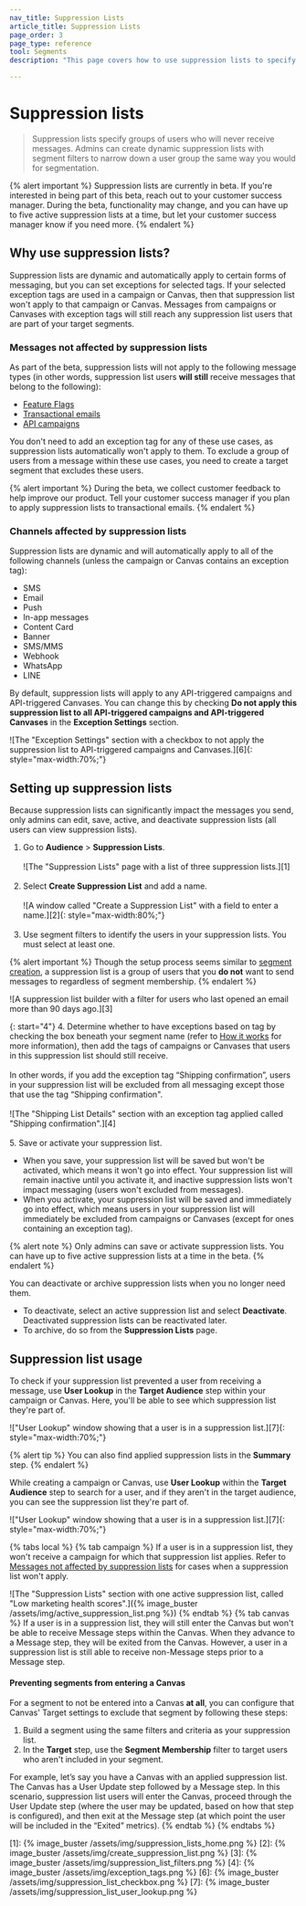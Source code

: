 ```yaml
---
nav_title: Suppression Lists
article_title: Suppression Lists
page_order: 3
page_type: reference
tool: Segments
description: "This page covers how to use suppression lists to specify which users should never receive your messages."

---
```


# Suppression lists

> Suppression lists specify groups of users who will never receive messages. Admins can create dynamic suppression lists with segment filters to narrow down a user group the same way you would for segmentation.

{% alert important %}
Suppression lists are currently in beta. If you're interested in being part of this beta, reach out to your customer success manager. During the beta, functionality may change, and you can have up to five active suppression lists at a time, but let your customer success manager know if you need more. 
{% endalert %}

## Why use suppression lists?

Suppression lists are dynamic and automatically apply to certain forms of messaging, but you can set exceptions for selected tags. If your selected exception tags are used in a campaign or Canvas, then that suppression list won't apply to that campaign or Canvas. Messages from campaigns or Canvases with exception tags will still reach any suppression list users that are part of your target segments.

### Messages not affected by suppression lists

As part of the beta, suppression lists will not apply to the following message types (in other words, suppression list users **will still** receive messages that belong to the following):
- [Feature Flags]({{site.baseurl}}/user_guide/engagement_tools/canvas/canvas_components/feature_flags/)
- [Transactional emails]({{site.baseurl}}/user_guide/message_building_by_channel/email/transactional_message_api_campaign/)
- [API campaigns]({{site.baseurl}}/api/api_campaigns/)

You don't need to add an exception tag for any of these use cases, as suppression lists automatically won't apply to them. To exclude a group of users from a message within these use cases, you need to create a target segment that excludes these users.

{% alert important %}
During the beta, we collect customer feedback to help improve our product. Tell your customer success manager if you plan to apply suppression lists to transactional emails.
{% endalert %}

### Channels affected by suppression lists

Suppression lists are dynamic and will automatically apply to all of the following channels (unless the campaign or Canvas contains an exception tag): 
- SMS
- Email
- Push
- In-app messages
- Content Card
- Banner
- SMS/MMS
- Webhook
- WhatsApp
- LINE

By default, suppression lists will apply to any API-triggered campaigns and API-triggered Canvases. You can change this by checking **Do not apply this suppression list to all API-triggered campaigns and API-triggered Canvases** in the **Exception Settings** section.

![The "Exception Settings" section with a checkbox to not apply the suppression list to API-triggered campaigns and Canvases.][6]{: style="max-width:70%;"}

## Setting up suppression lists

Because suppression lists can significantly impact the messages you send, only admins can edit, save, active, and deactivate suppression lists (all users can view suppression lists).

1. Go to **Audience** > **Suppression Lists**.<br><br>![The "Suppression Lists" page with a list of three suppression lists.][1]<br><br>
2. Select **Create Suppression List** and add a name.<br><br>![A window called "Create a Suppression List" with a field to enter a name.][2]{: style="max-width:80%;"}<br><br>
3. Use segment filters to identify the users in your suppression lists. You must select at least one.

{% alert important %}
Though the setup process seems similar to [segment creation]({{site.baseurl}}/user_guide/engagement_tools/segments/creating_a_segment/), a suppression list is a group of users that you **do not** want to send messages to regardless of segment membership.
{% endalert %}

![A suppression list builder with a filter for users who last opened an email more than 90 days ago.][3]

{: start="4"}
4. Determine whether to have exceptions based on tag by checking the box beneath your segment name (refer to [How it works](#how-it-works) for more information), then add the tags of campaigns or Canvases that users in this suppression list should still receive. <br><br>In other words, if you add the exception tag “Shipping confirmation”, users in your suppression list will be excluded from all messaging except those that use the tag “Shipping confirmation".<br><br>![The "Shipping List Details" section with an exception tag applied called "Shipping confirmation".][4]<br><br>
5. Save or activate your suppression list.
- When you save, your suppression list will be saved but won't be activated, which means it won't go into effect. Your suppression list will remain inactive until you activate it, and inactive suppression lists won't impact messaging (users won't excluded from messages).
- When you activate, your suppression list will be saved and immediately go into effect, which means users in your suppression list will immediately be excluded from campaigns or Canvases (except for ones containing an exception tag).

{% alert note %}
Only admins can save or activate suppression lists. You can have up to five active suppression lists at a time in the beta.
{% endalert %}

You can deactivate or archive suppression lists when you no longer need them. 
- To deactivate, select an active suppression list and select **Deactivate**. Deactivated suppression lists can be reactivated later.
- To archive, do so from the **Suppression Lists** page.

## Suppression list usage

To check if your suppression list prevented a user from receiving a message, use **User Lookup** in the **Target Audience** step within your campaign or Canvas. Here, you'll be able to see which suppression list they're part of.

!["User Lookup" window showing that a user is in a suppression list.][7]{: style="max-width:70%;"}

{% alert tip %}
You can also find applied suppression lists in the **Summary** step.
{% endalert %}

While creating a campaign or Canvas, use **User Lookup** within the **Target Audience** step to search for a user, and if they aren't in the target audience, you can see the suppression list they're part of. 

!["User Lookup" window showing that a user is in a suppression list.][7]{: style="max-width:70%;"}

{% tabs local %}
{% tab campaign %}
If a user is in a suppression list, they won't receive a campaign for which that suppression list applies. Refer to [Messages not affected by suppression lists](#messages-not-affected-by-suppression-lists) for cases when a suppression list won't apply.

![The "Suppression Lists" section with one active suppression list, called "Low marketing health scores".]({% image_buster /assets/img/active_suppression_list.png %})
{% endtab %}
{% tab canvas %}
If a user is in a suppression list, they will still enter the Canvas but won't be able to receive Message steps within the Canvas. When they advance to a Message step, they will be exited from the Canvas. However, a user in a suppression list is still able to receive non-Message steps prior to a Message step. 

#### Preventing segments from entering a Canvas

For a segment to not be entered into a Canvas **at all**, you can configure that Canvas' Target settings to exclude that segment by following these steps:

1. Build a segment using the same filters and criteria as your suppression list.
2. In the **Target** step, use the **Segment Membership** filter to target users who aren't included in your segment.

For example, let’s say you have a Canvas with an applied suppression list. The Canvas has a User Update step followed by a Message step. In this scenario, suppression list users will enter the Canvas, proceed through the User Update step (where the user may be updated, based on how that step is configured), and then exit at the Message step (at which point the user will be included in the “Exited” metrics). 
{% endtab %}
{% endtabs %}

[1]: {% image_buster /assets/img/suppression_lists_home.png %}
[2]: {% image_buster /assets/img/create_suppression_list.png %}
[3]: {% image_buster /assets/img/suppression_list_filters.png %}
[4]: {% image_buster /assets/img/exception_tags.png %}
[6]: {% image_buster /assets/img/suppression_list_checkbox.png %}
[7]: {% image_buster /assets/img/suppression_list_user_lookup.png %}